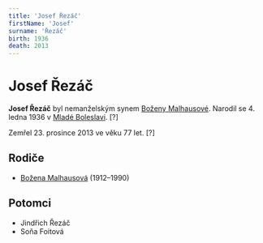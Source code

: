 ```yaml
---
title: 'Josef Řezáč'
firstName: 'Josef'
surname: 'Řezáč'
birth: 1936
death: 2013
---
```


# Josef Řezáč

**Josef Řezáč** byl nemanželským synem [Boženy Malhausové](rezacova-bozena-1912.md). Narodil se 4. ledna 1936 v [Mladé Boleslavi](https://cs.wikipedia.org/wiki/Mlad%C3%A1_Boleslav). \[?\]

Zemřel 23. prosince 2013 ve věku 77 let. \[?\]


## Rodiče

- [Božena Malhausová](rezacova-bozena-1912.md) (1912–1990)


## Potomci

- Jindřich Řezáč
- Soňa Foitová
